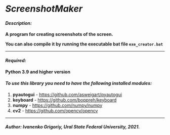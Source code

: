# _ScreenshotMaker_

#### _Description:_

**A program for creating screenshots of the screen.**

**You can also compile it by running the executable bat file `exe_creator.bat`**

---

#### _Required:_
**Python 3.9 and higher version**

#### _To use this library you need to have the following installed modules:_
1. **pyautogui** - https://github.com/asweigart/pyautogui
2. **keyboard** - https://github.com/boppreh/keyboard
3. **numpy** - https://github.com/numpy/numpy
4. **cv2** - https://github.com/opencv/opencv

---

#### _Author: Ivanenko Grigoriy, Ural State Federal University, 2021._

